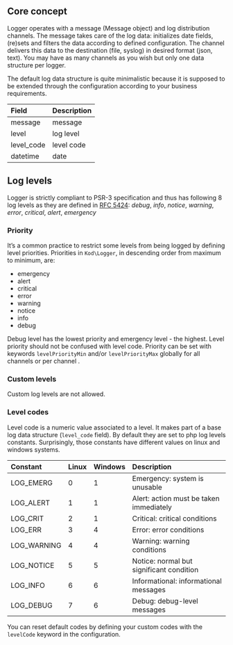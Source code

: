 
## Core concept

Logger operates with a message (Message object) and log distribution channels. The message takes care of the log data: initializes date fields, (re)sets and filters the data according to defined configuration. The channel delivers this data to the destination (file, syslog)  in desired format (json, text). You may have as many channels as you wish but  only one data structure per logger.  

The default log data structure is quite minimalistic because it is supposed to be  extended through the configuration according to your business requirements.

|Field|Description
|:-------|:---
|message| message
|level|log level
|level_code|level code
|datetime|date

## Log levels
    
Logger is strictly compliant to PSR-3 specification and thus has following 8 log levels as they are defined in [RFC 5424](http://tools.ietf.org/html/rfc5424): _debug_, _info_, _notice_, _warning_, _error_, _critical_, _alert_, _emergency_

### Priority
  
It’s a common practice to restrict some levels from being logged by defining level priorities. Priorities in `Kod\Logger`, in descending order from maximum to minimum, are: 
* emergency
* alert
* critical
* error
* warning
* notice
* info
* debug

Debug level has the lowest priority and emergency level - the highest.  Level priority should not be confused with level code. 
Priority can be set with keywords  `levelPriorityMin` and/or `levelPriorityMax` globally for all channels or per channel .
    
### Custom levels

Custom log levels are not allowed. 

### Level codes

Level code is a numeric value associated to a level. It makes part of a base log data structure (`level_code` field).
By default they are set to php log levels constants. Surprisingly, those constants have different values on linux and windows systems.

|Constant       |Linux  |Windows    |Description|
|:---           |:---   |:---       |:---
|LOG_EMERG      |0      |1      |Emergency: system is unusable                
|LOG_ALERT      |1      |1      |Alert: action must be taken immediately      
|LOG_CRIT       |2      |1      |Critical: critical conditions                
|LOG_ERR        |3      |4      |Error: error conditions                      
|LOG_WARNING    |4      |4      |Warning: warning conditions                  
|LOG_NOTICE     |5      |5      |Notice: normal but significant condition     
|LOG_INFO       |6      |6      |Informational: informational messages        
|LOG_DEBUG      |7      |6      |Debug: debug-level messages                  

You can reset default codes by defining your custom codes with the `levelCode` keyword in the configuration.